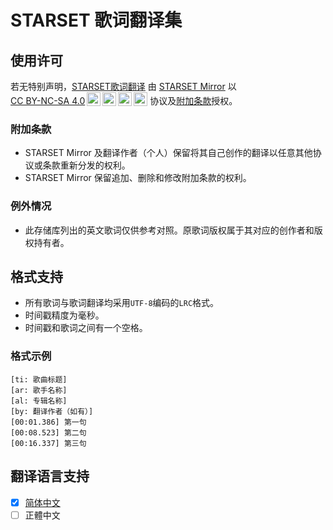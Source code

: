 # STARSET 歌词翻译集

## 使用许可
 <p xmlns:cc="http://creativecommons.org/ns#" xmlns:dct="http://purl.org/dc/terms/">若无特别声明，<a property="dct:title" rel="cc:attributionURL" href="https://git.owu.one/starset-mirror/starset-lyrics">STARSET歌词翻译</a> 由 <a rel="cc:attributionURL dct:creator" property="cc:attributionName" href="https://mirror.starset.fans">STARSET Mirror</a> 以 <a href="http://creativecommons.org/licenses/by-nc-sa/4.0/?ref=chooser-v1" target="_blank" rel="license noopener noreferrer" style="display:inline-block;">CC BY-NC-SA 4.0<img style="height:22px!important;margin-left:3px;vertical-align:text-bottom;" src="https://mirrors.creativecommons.org/presskit/icons/cc.svg?ref=chooser-v1"><img style="height:22px!important;margin-left:3px;vertical-align:text-bottom;" src="https://mirrors.creativecommons.org/presskit/icons/by.svg?ref=chooser-v1"><img style="height:22px!important;margin-left:3px;vertical-align:text-bottom;" src="https://mirrors.creativecommons.org/presskit/icons/nc.svg?ref=chooser-v1"><img style="height:22px!important;margin-left:3px;vertical-align:text-bottom;" src="https://mirrors.creativecommons.org/presskit/icons/sa.svg?ref=chooser-v1"></a> 协议及<a href="#附加条款">附加条款</a>授权。</p> 

### 附加条款
- STARSET Mirror 及翻译作者（个人）保留将其自己创作的翻译以任意其他协议或条款重新分发的权利。
- STARSET Mirror 保留追加、删除和修改附加条款的权利。

### 例外情况
- 此存储库列出的英文歌词仅供参考对照。原歌词版权属于其对应的创作者和版权持有者。

## 格式支持
- 所有歌词与歌词翻译均采用`UTF-8`编码的`LRC`格式。
- 时间戳精度为毫秒。
- 时间戳和歌词之间有一个空格。
### 格式示例
```lrc
[ti: 歌曲标题]
[ar: 歌手名称]
[al: 专辑名称]
[by: 翻译作者（如有）]
[00:01.386] 第一句
[00:08.523] 第二句
[00:16.337] 第三句
```

## 翻译语言支持
- [x] [简体中文](./zh-CN)
- [ ] 正體中文
